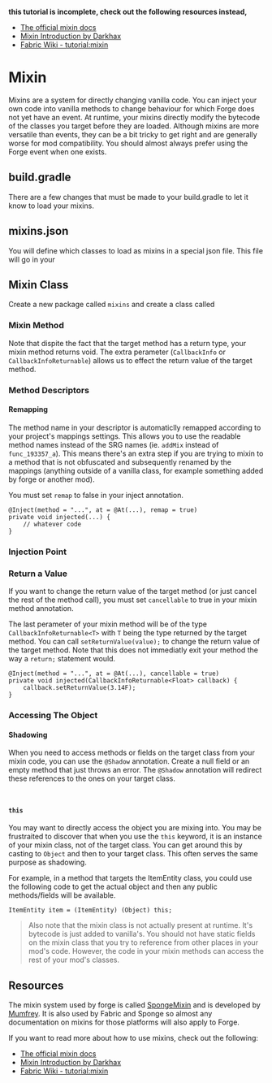 **this tutorial is incomplete, check out the following resources instead,**

 - [The official mixin docs](https://github.com/SpongePowered/Mixin/wiki)
 - [Mixin Introduction by Darkhax](https://darkhax.net/2020/07/mixins)
 - [Fabric Wiki - tutorial:mixin](https://fabricmc.net/wiki/tutorial:mixin_introduction)

# Mixin

Mixins are a system for directly changing vanilla code. You can inject your own code into vanilla methods to change behaviour for which Forge does not yet have an event. At runtime, your mixins directly modify the bytecode of the classes you target before they are loaded. Although mixins are more versatile than events, they can be a bit tricky to get right and are generally worse for mod compatibility. You should almost always prefer using the Forge event when one exists. 



## build.gradle

There are a few changes that must be made to your build.gradle to let it know to load your mixins. 

## mixins.json

You will define which classes to load as mixins in a special json file. This file will go in your  

## Mixin Class

Create a new package called `mixins` and create a class called 




### Mixin Method


Note that dispite the fact that the target method has a return type, your mixin method returns void. The extra perameter (`CallbackInfo` or `CallbackInfoReturnable`) allows us to effect the return value of the target method. 

### Method Descriptors 


#### Remapping

The method name in your descriptor is automaticlly remapped according to your project's mappings settings. This allows you to use the readable method names instead of the SRG names (ie. `addMix` instead of `func_193357_a`). This means there's an extra step if you are trying to mixin to a method that is not obfuscated and subsequently renamed by the mappings (anything outside of a vanilla class, for example something added by forge or another mod). 

You must set `remap` to false in your inject annotation. 

    @Inject(method = "...", at = @At(...), remap = true)
    private void injected(...) {
        // whatever code
    }

### Injection Point 

### Return a Value

If you want to change the return value of the target method (or just cancel the rest of the method call), you must set `cancellable` to true in your mixin method annotation. 

The last perameter of your mixin method will be of the type `CallbackInfoReturnable<T>` with `T` being the type returned by the target method. You can call `setReturnValue(value);` to change the return value of the target method. Note that this does not immediatly exit your method the way a `return;` statement would.


    @Inject(method = "...", at = @At(...), cancellable = true)
    private void injected(CallbackInfoReturnable<Float> callback) {
        callback.setReturnValue(3.14F);
    }

### Accessing The Object

#### Shadowing

When you need to access methods or fields on the target class from your mixin code, you can use the `@Shadow` annotation. Create a null field or an empty method that just throws an error. The `@Shadow` annotation will redirect these references to the ones on your target class. 

```


```

#### `this`

You may want to directly access the object you are mixing into. You may be frustraited to discover that when you use the `this` keyword, it is an instance of your mixin class, not of the target class. You can get around this by casting to `Object` and then to your target class. This often serves the same purpose as shadowing. 

For example, in a method that targets the ItemEntity class, you could use the following code to get the actual object and then any public methods/fields will be available. 

```
ItemEntity item = (ItemEntity) (Object) this; 
```

> Also note that the mixin class is not actually present at runtime. It's bytecode is just added to vanilla's. You should not have static fields on the mixin class that you try to reference from other places in your mod's code. However, the code in your mixin methods can access the rest of your mod's classes.  


## Resources 

The mixin system used by forge is called [SpongeMixin](https://github.com/SpongePowered/Mixin) and is developed by [Mumfrey](https://github.com/Mumfrey). It is also used by Fabric and Sponge so almost any documentation on mixins for those platforms will also apply to Forge. 

If you want to read more about how to use mixins, check out the following: 

 - [The official mixin docs](https://github.com/SpongePowered/Mixin/wiki)
 - [Mixin Introduction by Darkhax](https://darkhax.net/2020/07/mixins)
 - [Fabric Wiki - tutorial:mixin](https://fabricmc.net/wiki/tutorial:mixin_introduction)